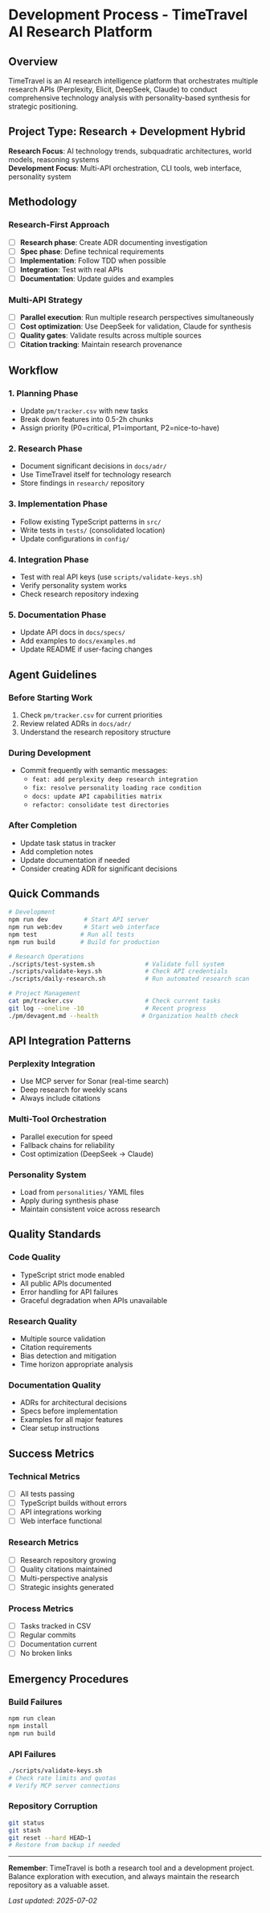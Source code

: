 # Development Process - TimeTravel AI Research Platform

## Overview

TimeTravel is an AI research intelligence platform that orchestrates multiple research APIs (Perplexity, Elicit, DeepSeek, Claude) to conduct comprehensive technology analysis with personality-based synthesis for strategic positioning.

## Project Type: Research + Development Hybrid

**Research Focus**: AI technology trends, subquadratic architectures, world models, reasoning systems  
**Development Focus**: Multi-API orchestration, CLI tools, web interface, personality system

## Methodology

### Research-First Approach

- [ ] **Research phase**: Create ADR documenting investigation
- [ ] **Spec phase**: Define technical requirements
- [ ] **Implementation**: Follow TDD when possible
- [ ] **Integration**: Test with real APIs
- [ ] **Documentation**: Update guides and examples

### Multi-API Strategy

- [ ] **Parallel execution**: Run multiple research perspectives simultaneously
- [ ] **Cost optimization**: Use DeepSeek for validation, Claude for synthesis
- [ ] **Quality gates**: Validate results across multiple sources
- [ ] **Citation tracking**: Maintain research provenance

## Workflow

### 1. Planning Phase

- Update `pm/tracker.csv` with new tasks
- Break down features into 0.5-2h chunks
- Assign priority (P0=critical, P1=important, P2=nice-to-have)

### 2. Research Phase

- Document significant decisions in `docs/adr/`
- Use TimeTravel itself for technology research
- Store findings in `research/` repository

### 3. Implementation Phase

- Follow existing TypeScript patterns in `src/`
- Write tests in `tests/` (consolidated location)
- Update configurations in `config/`

### 4. Integration Phase

- Test with real API keys (use `scripts/validate-keys.sh`)
- Verify personality system works
- Check research repository indexing

### 5. Documentation Phase

- Update API docs in `docs/specs/`
- Add examples to `docs/examples.md`
- Update README if user-facing changes

## Agent Guidelines

### Before Starting Work

1. Check `pm/tracker.csv` for current priorities
2. Review related ADRs in `docs/adr/`
3. Understand the research repository structure

### During Development

- Commit frequently with semantic messages:
  - `feat: add perplexity deep research integration`
  - `fix: resolve personality loading race condition`
  - `docs: update API capabilities matrix`
  - `refactor: consolidate test directories`

### After Completion

- Update task status in tracker
- Add completion notes
- Update documentation if needed
- Consider creating ADR for significant decisions

## Quick Commands

```bash
# Development
npm run dev          # Start API server
npm run web:dev      # Start web interface
npm test            # Run all tests
npm run build       # Build for production

# Research Operations
./scripts/test-system.sh              # Validate full system
./scripts/validate-keys.sh            # Check API credentials
./scripts/daily-research.sh           # Run automated research scan

# Project Management
cat pm/tracker.csv                    # Check current tasks
git log --oneline -10                 # Recent progress
./pm/devagent.md --health            # Organization health check
```

## API Integration Patterns

### Perplexity Integration

- Use MCP server for Sonar (real-time search)
- Deep research for weekly scans
- Always include citations

### Multi-Tool Orchestration

- Parallel execution for speed
- Fallback chains for reliability
- Cost optimization (DeepSeek → Claude)

### Personality System

- Load from `personalities/` YAML files
- Apply during synthesis phase
- Maintain consistent voice across research

## Quality Standards

### Code Quality

- TypeScript strict mode enabled
- All public APIs documented
- Error handling for API failures
- Graceful degradation when APIs unavailable

### Research Quality

- Multiple source validation
- Citation requirements
- Bias detection and mitigation
- Time horizon appropriate analysis

### Documentation Quality

- ADRs for architectural decisions
- Specs before implementation
- Examples for all major features
- Clear setup instructions

## Success Metrics

### Technical Metrics

- [ ] All tests passing
- [ ] TypeScript builds without errors
- [ ] API integrations working
- [ ] Web interface functional

### Research Metrics

- [ ] Research repository growing
- [ ] Quality citations maintained
- [ ] Multi-perspective analysis
- [ ] Strategic insights generated

### Process Metrics

- [ ] Tasks tracked in CSV
- [ ] Regular commits
- [ ] Documentation current
- [ ] No broken links

## Emergency Procedures

### Build Failures

```bash
npm run clean
npm install
npm run build
```

### API Failures

```bash
./scripts/validate-keys.sh
# Check rate limits and quotas
# Verify MCP server connections
```

### Repository Corruption

```bash
git status
git stash
git reset --hard HEAD~1
# Restore from backup if needed
```

---

**Remember**: TimeTravel is both a research tool and a development project. Balance exploration with execution, and always maintain the research repository as a valuable asset.

_Last updated: 2025-07-02_
